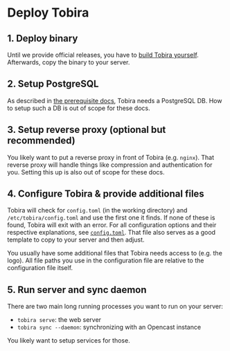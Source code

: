 # Deploy Tobira

## 1. Deploy binary

Until we provide official releases, you have to [build Tobira yourself](./build-release.md).
Afterwards, copy the binary to your server.


## 2. Setup PostgreSQL

As described in [the prerequisite docs](./prerequisites.md), Tobira needs a PostgreSQL DB.
How to setup such a DB is out of scope for these docs.


## 3. Setup reverse proxy (optional but recommended)

You likely want to put a reverse proxy in front of Tobira (e.g. `nginx`).
That reverse proxy will handle things like compression and authentication for you.
Setting this up is also out of scope for these docs.


## 4. Configure Tobira & provide additional files

Tobira will check for `config.toml` (in the working directory) and `/etc/tobira/config.toml` and use the first one it finds.
If none of these is found, Tobira will exit with an error.
For all configuration options and their respective explanations, see [`config.toml`](./config.toml).
That file also serves as a good template to copy to your server and then adjust.

You usually have some additional files that Tobira needs access to (e.g. the logo).
All file paths you use in the configuration file are relative to the configuration file itself.


## 5. Run server and sync daemon

There are two main long running processes you want to run on your server:

- `tobira serve`: the web server
- `tobira sync --daemon`: synchronizing with an Opencast instance

You likely want to setup services for those.



